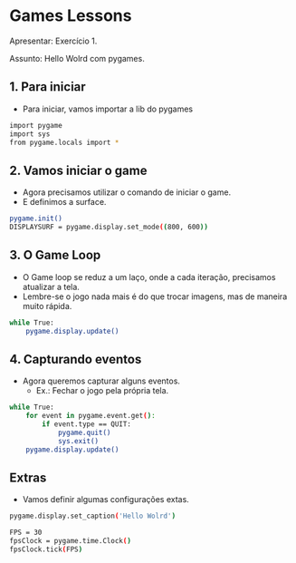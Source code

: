 # Games Lessons

Apresentar: Exercício 1.

Assunto: Hello Wolrd com pygames.

## 1. Para iniciar

- Para iniciar, vamos importar a lib do pygames

```bash
import pygame
import sys
from pygame.locals import *
```

## 2. Vamos iniciar o game

- Agora precisamos utilizar o comando de iniciar o game.
- E definimos a surface.

```bash
pygame.init()
DISPLAYSURF = pygame.display.set_mode((800, 600))
```

## 3. O Game Loop

- O Game loop se reduz a um laço, onde a cada iteração, precisamos atualizar a tela.
- Lembre-se o jogo nada mais é do que trocar imagens, mas de maneira muito rápida.

```bash
while True:
    pygame.display.update()
```

## 4. Capturando eventos

- Agora queremos capturar alguns eventos.
  - Ex.: Fechar o jogo pela própria tela.

```bash
while True:
    for event in pygame.event.get():
        if event.type == QUIT:
            pygame.quit()
            sys.exit()
    pygame.display.update()
```

## Extras

- Vamos definir algumas configurações extas.

```bash
pygame.display.set_caption('Hello Wolrd')
```

```bash
FPS = 30
fpsClock = pygame.time.Clock()
fpsClock.tick(FPS)
```
